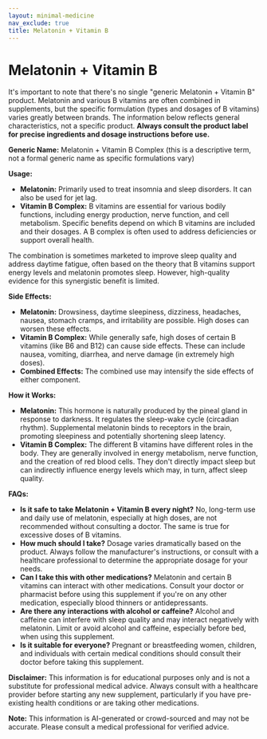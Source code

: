 ```yaml
---
layout: minimal-medicine
nav_exclude: true
title: Melatonin + Vitamin B
---
```


# Melatonin + Vitamin B

It's important to note that there's no single "generic Melatonin + Vitamin B" product.  Melatonin and various B vitamins are often combined in supplements, but the specific formulation (types and dosages of B vitamins) varies greatly between brands.  The information below reflects general characteristics, not a specific product.  **Always consult the product label for precise ingredients and dosage instructions before use.**

**Generic Name:**  Melatonin + Vitamin B Complex (this is a descriptive term, not a formal generic name as specific formulations vary)

**Usage:**

* **Melatonin:** Primarily used to treat insomnia and sleep disorders.  It can also be used for jet lag.
* **Vitamin B Complex:**  B vitamins are essential for various bodily functions, including energy production, nerve function, and cell metabolism.  Specific benefits depend on which B vitamins are included and their dosages.  A B complex is often used to address deficiencies or support overall health.

The combination is sometimes marketed to improve sleep quality and address daytime fatigue, often based on the theory that B vitamins support energy levels and melatonin promotes sleep. However, high-quality evidence for this synergistic benefit is limited.

**Side Effects:**

* **Melatonin:** Drowsiness, daytime sleepiness, dizziness, headaches, nausea, stomach cramps, and irritability are possible.  High doses can worsen these effects.
* **Vitamin B Complex:** While generally safe, high doses of certain B vitamins (like B6 and B12) can cause side effects.  These can include nausea, vomiting, diarrhea, and nerve damage (in extremely high doses).
* **Combined Effects:** The combined use may intensify the side effects of either component.

**How it Works:**

* **Melatonin:** This hormone is naturally produced by the pineal gland in response to darkness. It regulates the sleep-wake cycle (circadian rhythm).  Supplemental melatonin binds to receptors in the brain, promoting sleepiness and potentially shortening sleep latency.
* **Vitamin B Complex:** The different B vitamins have different roles in the body.  They are generally involved in energy metabolism, nerve function, and the creation of red blood cells.  They don't directly impact sleep but can indirectly influence energy levels which may, in turn, affect sleep quality.

**FAQs:**

* **Is it safe to take Melatonin + Vitamin B every night?**  No, long-term use and daily use of melatonin, especially at high doses, are not recommended without consulting a doctor. The same is true for excessive doses of B vitamins.
* **How much should I take?**  Dosage varies dramatically based on the product.  Always follow the manufacturer's instructions, or consult with a healthcare professional to determine the appropriate dosage for your needs.
* **Can I take this with other medications?**  Melatonin and certain B vitamins can interact with other medications.  Consult your doctor or pharmacist before using this supplement if you're on any other medication, especially blood thinners or antidepressants.
* **Are there any interactions with alcohol or caffeine?**  Alcohol and caffeine can interfere with sleep quality and may interact negatively with melatonin.  Limit or avoid alcohol and caffeine, especially before bed, when using this supplement.
* **Is it suitable for everyone?**  Pregnant or breastfeeding women, children, and individuals with certain medical conditions should consult their doctor before taking this supplement.


**Disclaimer:** This information is for educational purposes only and is not a substitute for professional medical advice. Always consult with a healthcare provider before starting any new supplement, particularly if you have pre-existing health conditions or are taking other medications.


**Note:** This information is AI-generated or crowd-sourced and may not be accurate. Please consult a medical professional for verified advice.